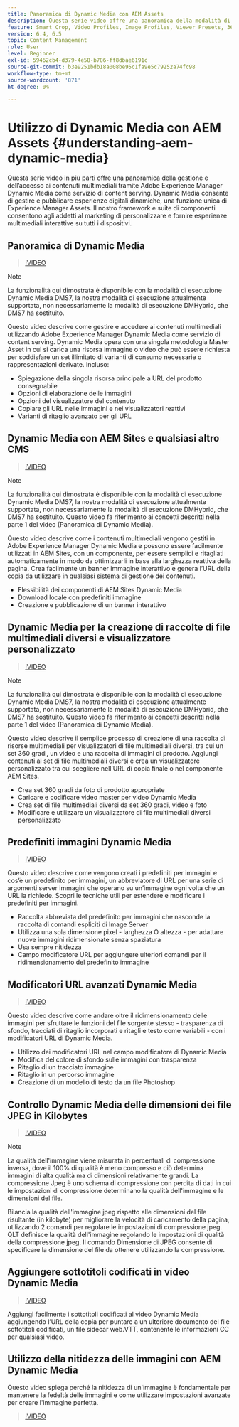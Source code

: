 ```yaml
---
title: Panoramica di Dynamic Media con AEM Assets
description: Questa serie video offre una panoramica della modalità di gestione e accesso dei contenuti multimediali tramite Adobe Experience Manager Dynamic Media come servizio di content serving. Dynamic Media consente di gestire e pubblicare esperienze digitali dinamiche, una funzione unica di Experience Manager Assets. Il nostro framework e suite di componenti consentono agli addetti al marketing di personalizzare e fornire esperienze multimediali interattive su tutti i dispositivi.
feature: Smart Crop, Video Profiles, Image Profiles, Viewer Presets, 360 VR Video, Image Sets, Spin Sets
version: 6.4, 6.5
topic: Content Management
role: User
level: Beginner
exl-id: 59462cb4-d379-4e58-b786-ff8dbae6191c
source-git-commit: b3e9251bdb18a008be95c1fa9e5c79252a74fc98
workflow-type: tm+mt
source-wordcount: '871'
ht-degree: 0%

---
```


# Utilizzo di Dynamic Media con AEM Assets {#understanding-aem-dynamic-media}

Questa serie video in più parti offre una panoramica della gestione e dell’accesso ai contenuti multimediali tramite Adobe Experience Manager Dynamic Media come servizio di content serving. Dynamic Media consente di gestire e pubblicare esperienze digitali dinamiche, una funzione unica di Experience Manager Assets. Il nostro framework e suite di componenti consentono agli addetti al marketing di personalizzare e fornire esperienze multimediali interattive su tutti i dispositivi.

## Panoramica di Dynamic Media

>[!VIDEO](https://video.tv.adobe.com/v/27144?quality=12&learn=on)

>[!NOTE]
>
>La funzionalità qui dimostrata è disponibile con la modalità di esecuzione Dynamic Media DMS7, la nostra modalità di esecuzione attualmente supportata, non necessariamente la modalità di esecuzione DMHybrid, che DMS7 ha sostituito.

Questo video descrive come gestire e accedere ai contenuti multimediali utilizzando Adobe Experience Manager Dynamic Media come servizio di content serving. Dynamic Media opera con una singola metodologia Master Asset in cui si carica una risorsa immagine o video che può essere richiesta per soddisfare un set illimitato di varianti di consumo necessarie o rappresentazioni derivate. Incluso:

* Spiegazione della singola risorsa principale a URL del prodotto consegnabile
* Opzioni di elaborazione delle immagini
* Opzioni del visualizzatore del contenuto
* Copiare gli URL nelle immagini e nei visualizzatori reattivi
* Varianti di ritaglio avanzato per gli URL

## Dynamic Media con AEM Sites e qualsiasi altro CMS

>[!VIDEO](https://video.tv.adobe.com/v/27145?quality=12&learn=on)

>[!NOTE]
>
>La funzionalità qui dimostrata è disponibile con la modalità di esecuzione Dynamic Media DMS7, la nostra modalità di esecuzione attualmente supportata, non necessariamente la modalità di esecuzione DMHybrid, che DMS7 ha sostituito. Questo video fa riferimento ai concetti descritti nella parte 1 del video (Panoramica di Dynamic Media).

Questo video descrive come i contenuti multimediali vengono gestiti in Adobe Experience Manager Dynamic Media e possono essere facilmente utilizzati in AEM Sites, con un componente, per essere semplici e ritagliati automaticamente in modo da ottimizzarli in base alla larghezza reattiva della pagina. Crea facilmente un banner immagine interattivo e genera l’URL della copia da utilizzare in qualsiasi sistema di gestione dei contenuti.

* Flessibilità dei componenti di AEM Sites Dynamic Media
* Download locale con predefiniti immagine
* Creazione e pubblicazione di un banner interattivo

## Dynamic Media per la creazione di raccolte di file multimediali diversi e visualizzatore personalizzato

>[!VIDEO](https://video.tv.adobe.com/v/27146?quality=12&learn=on)

>[!NOTE]
>
>La funzionalità qui dimostrata è disponibile con la modalità di esecuzione Dynamic Media DMS7, la nostra modalità di esecuzione attualmente supportata, non necessariamente la modalità di esecuzione DMHybrid, che DMS7 ha sostituito. Questo video fa riferimento ai concetti descritti nella parte 1 del video (Panoramica di Dynamic Media).

Questo video descrive il semplice processo di creazione di una raccolta di risorse multimediali per visualizzatori di file multimediali diversi, tra cui un set 360 gradi, un video e una raccolta di immagini di prodotto. Aggiungi contenuti al set di file multimediali diversi e crea un visualizzatore personalizzato tra cui scegliere nell’URL di copia finale o nel componente AEM Sites.

* Crea set 360 gradi da foto di prodotto appropriate
* Caricare e codificare video master per video Dynamic Media
* Crea set di file multimediali diversi da set 360 gradi, video e foto
* Modificare e utilizzare un visualizzatore di file multimediali diversi personalizzato

## Predefiniti immagini Dynamic Media

>[!VIDEO](https://video.tv.adobe.com/v/27320?quality=12&learn=on)

Questo video descrive come vengono creati i predefiniti per immagini e cos’è un predefinito per immagini, un abbreviatore di URL per una serie di argomenti server immagini che operano su un’immagine ogni volta che un URL la richiede. Scopri le tecniche utili per estendere e modificare i predefiniti per immagini.

* Raccolta abbreviata del predefinito per immagini che nasconde la raccolta di comandi espliciti di Image Server
* Utilizza una sola dimensione pixel - larghezza O altezza - per adattare nuove immagini ridimensionate senza spaziatura
* Usa sempre nitidezza
* Campo modificatore URL per aggiungere ulteriori comandi per il ridimensionamento del predefinito immagine

## Modificatori URL avanzati Dynamic Media

>[!VIDEO](https://video.tv.adobe.com/v/27319?quality=12&learn=on)

Questo video descrive come andare oltre il ridimensionamento delle immagini per sfruttare le funzioni del file sorgente stesso - trasparenza di sfondo, tracciati di ritaglio incorporati e ritagli e testo come variabili - con i modificatori URL di Dynamic Media.

* Utilizzo dei modificatori URL nel campo modificatore di Dynamic Media
* Modifica del colore di sfondo sulle immagini con trasparenza
* Ritaglio di un tracciato immagine
* Ritaglio in un percorso immagine
* Creazione di un modello di testo da un file Photoshop

## Controllo Dynamic Media delle dimensioni dei file JPEG in Kilobytes

>[!VIDEO](https://video.tv.adobe.com/v/27404?quality=12&learn=on)


>[!NOTE]
>
>La qualità dell&#39;immagine viene misurata in percentuali di compressione inversa, dove il 100% di qualità è meno compresso e ciò determina immagini di alta qualità ma di dimensioni relativamente grandi. La compressione Jpeg è uno schema di compressione con perdita di dati in cui le impostazioni di compressione determinano la qualità dell&#39;immagine e le dimensioni del file.

Bilancia la qualità dell&#39;immagine jpeg rispetto alle dimensioni del file risultante (in kilobyte) per migliorare la velocità di caricamento della pagina, utilizzando 2 comandi per regolare le impostazioni di compressione jpeg. QLT definisce la qualità dell&#39;immagine regolando le impostazioni di qualità della compressione jpeg. Il comando Dimensione di JPEG consente di specificare la dimensione del file da ottenere utilizzando la compressione.

## Aggiungere sottotitoli codificati in video Dynamic Media

>[!VIDEO](https://video.tv.adobe.com/v/28074?quality=12&learn=on)

Aggiungi facilmente i sottotitoli codificati al video Dynamic Media aggiungendo l’URL della copia per puntare a un ulteriore documento del file sottotitoli codificati, un file sidecar web.VTT, contenente le informazioni CC per qualsiasi video.

## Utilizzo della nitidezza delle immagini con AEM Dynamic Media

Questo video spiega perché la nitidezza di un&#39;immagine è fondamentale per mantenere la fedeltà delle immagini e come utilizzare impostazioni avanzate per creare l&#39;immagine perfetta.

>[!VIDEO](https://demos-pub.assetsadobe.com/etc/dam/viewers/s7viewers/html5/VideoViewer.html?asset=%2Fcontent%2Fdam%2Fdm-public-facing-upgrade-portal-video%2F04_DynamicImagery_AdvancedSettings_071917_BH.mp4&amp;config=/etc/dam/presets/viewer/Video_social&amp;serverUrl=https%3A%2F%2Fadobedemo62-h.assetsadobe.com%2Fis%2Fimage%2F&amp;contenturl=%2F&amp;config2=/etc/dam/presets/analytics&amp;videoserverurl=https://gateway-na.assetsadobe.com/DMGateway/public/demoCo&amp;posterimage=/content/dam/dm-public-facing-upgrade-portal-video/04_DynamicImagery_AdvancedSettings_071917_BH.mp4)
